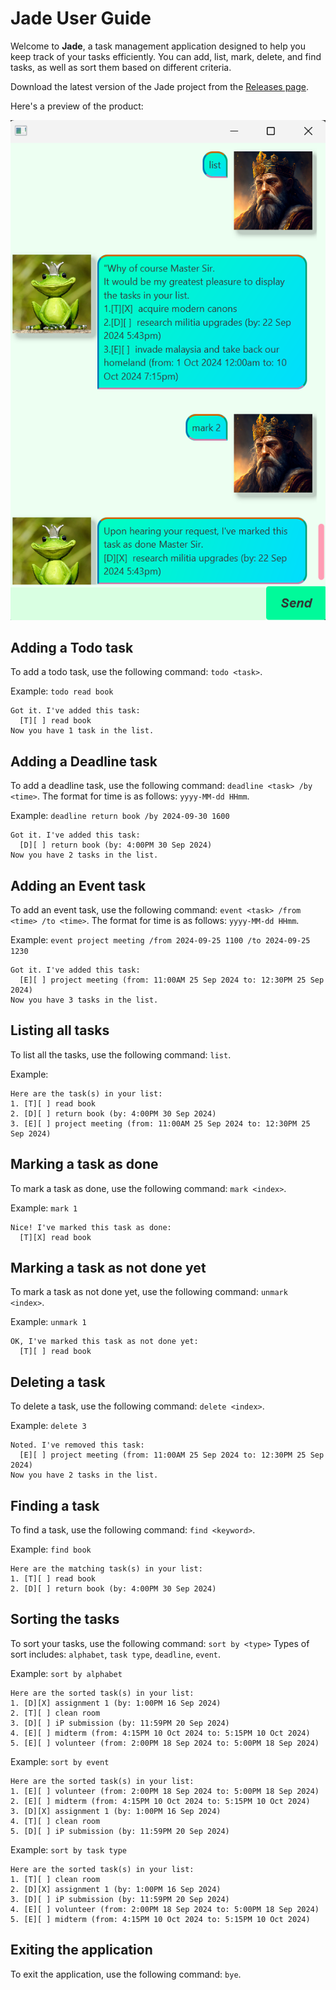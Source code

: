 # Jade User Guide

Welcome to **Jade**, a task management application designed to help you keep track of your tasks efficiently. 
You can add, list, mark, delete, and find tasks, as well as sort them based on different criteria.

Download the latest version of the Jade project from the [Releases page](https://github.com/wubojin/ip/releases/tag/v1.0.0).

Here's a preview of the product:

![Product Screenshot](Ui.png)

## Adding a Todo task

To add a todo task, use the following command: `todo <task>`.

Example: `todo read book`
```
Got it. I've added this task:
  [T][ ] read book
Now you have 1 task in the list.
```

## Adding a Deadline task

To add a deadline task, use the following command: `deadline <task> /by <time>`.
The format for time is as follows: `yyyy-MM-dd HHmm`.

Example: `deadline return book /by 2024-09-30 1600`
```
Got it. I've added this task:
  [D][ ] return book (by: 4:00PM 30 Sep 2024)
Now you have 2 tasks in the list.
```

## Adding an Event task

To add an event task, use the following command: `event <task> /from <time> /to <time>`.
The format for time is as follows: `yyyy-MM-dd HHmm`.

Example: `event project meeting /from 2024-09-25 1100 /to 2024-09-25 1230`
```
Got it. I've added this task:
  [E][ ] project meeting (from: 11:00AM 25 Sep 2024 to: 12:30PM 25 Sep 2024)
Now you have 3 tasks in the list.
```

## Listing all tasks
To list all the tasks, use the following command: `list`.

Example:
```
Here are the task(s) in your list:
1. [T][ ] read book
2. [D][ ] return book (by: 4:00PM 30 Sep 2024)
3. [E][ ] project meeting (from: 11:00AM 25 Sep 2024 to: 12:30PM 25 Sep 2024)
```

## Marking a task as done
To mark a task as done, use the following command: `mark <index>`.

Example: `mark 1`
```
Nice! I've marked this task as done:
  [T][X] read book
```

## Marking a task as not done yet
To mark a task as not done yet, use the following command: `unmark <index>`.

Example: `unmark 1`
```
OK, I've marked this task as not done yet:
  [T][ ] read book
```

## Deleting a task
To delete a task, use the following command: `delete <index>`.

Example: `delete 3`
```
Noted. I've removed this task:
  [E][ ] project meeting (from: 11:00AM 25 Sep 2024 to: 12:30PM 25 Sep 2024)
Now you have 2 tasks in the list.
```

## Finding a task
To find a task, use the following command: `find <keyword>`.

Example: `find book`
```
Here are the matching task(s) in your list:
1. [T][ ] read book
2. [D][ ] return book (by: 4:00PM 30 Sep 2024)
```

## Sorting the tasks
To sort your tasks, use the following command: `sort by <type>`
Types of sort includes: `alphabet`, `task type`, `deadline`, `event`.

Example: `sort by alphabet`
```
Here are the sorted task(s) in your list:
1. [D][X] assignment 1 (by: 1:00PM 16 Sep 2024)
2. [T][ ] clean room
3. [D][ ] iP submission (by: 11:59PM 20 Sep 2024)
4. [E][ ] midterm (from: 4:15PM 10 Oct 2024 to: 5:15PM 10 Oct 2024)
5. [E][ ] volunteer (from: 2:00PM 18 Sep 2024 to: 5:00PM 18 Sep 2024)
```

Example: `sort by event`
```
Here are the sorted task(s) in your list:
1. [E][ ] volunteer (from: 2:00PM 18 Sep 2024 to: 5:00PM 18 Sep 2024)
2. [E][ ] midterm (from: 4:15PM 10 Oct 2024 to: 5:15PM 10 Oct 2024)
3. [D][X] assignment 1 (by: 1:00PM 16 Sep 2024)
4. [T][ ] clean room
5. [D][ ] iP submission (by: 11:59PM 20 Sep 2024)
```

Example: `sort by task type`
```
Here are the sorted task(s) in your list:
1. [T][ ] clean room
2. [D][X] assignment 1 (by: 1:00PM 16 Sep 2024)
3. [D][ ] iP submission (by: 11:59PM 20 Sep 2024)
4. [E][ ] volunteer (from: 2:00PM 18 Sep 2024 to: 5:00PM 18 Sep 2024)
5. [E][ ] midterm (from: 4:15PM 10 Oct 2024 to: 5:15PM 10 Oct 2024)
```

## Exiting the application
To exit the application, use the following command: `bye`.
